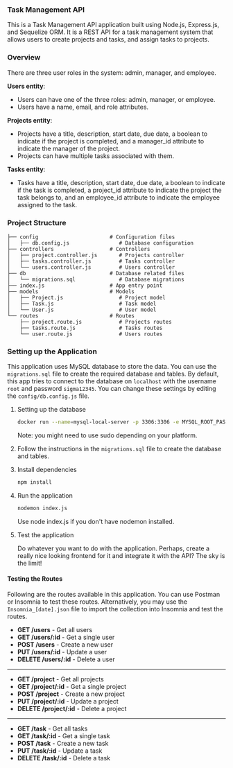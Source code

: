 ### Task Management API

This is a Task Management API application built using Node.js, Express.js, and Sequelize ORM. It is a REST API for a task management system that allows users to create projects and tasks, and assign tasks to projects.

### Overview

There are three user roles in the system: admin, manager, and employee.

**Users entity**:

- Users can have one of the three roles: admin, manager, or employee.
- Users have a name, email, and role attributes.

**Projects entity**:

- Projects have a title, description, start date, due date, a boolean to indicate if the project is completed, and a manager_id attribute to indicate the manager of the project.
- Projects can have multiple tasks associated with them.

**Tasks entity**:

- Tasks have a title, description, start date, due date, a boolean to indicate if the task is completed, a project_id attribute to indicate the project the task belongs to, and an employee_id attribute to indicate the employee assigned to the task.

### Project Structure

```
├── config                       # Configuration files
│   ├── db.config.js                # Database configuration
├── controllers                  # Controllers
│   ├── project.controller.js       # Projects controller
│   ├── tasks.controller.js         # Tasks controller
│   └── users.controller.js         # Users controller
├── db                           # Database related files
│   └── migrations.sql              # Database migrations
├── index.js                     # App entry point
├── models                       # Models
│   ├── Project.js                  # Project model
│   ├── Task.js                     # Task model
│   └── User.js                     # User model
└── routes                       # Routes
    ├── project.route.js            # Projects routes
    ├── tasks.route.js              # Tasks routes
    └── user.route.js               # Users routes
```

### Setting up the Application

This application uses MySQL database to store the data. You can use the `migrations.sql` file to create the required database and tables. By default, this app tries to connect to the database on `localhost` with the username `root` and password `sigma12345`. You can change these settings by editing the `config/db.config.js` file.

1. Setting up the database

   ```bash
   docker run --name=mysql-local-server -p 3306:3306 -e MYSQL_ROOT_PASSWORD=sigma12345 -d mysql:8.0
   ```

   Note: you might need to use sudo depending on your platform.

2. Follow the instructions in the `migrations.sql` file to create the database and tables.

3. Install dependencies

   ```bash
   npm install
   ```

4. Run the application

   ```bash
   nodemon index.js
   ```

   Use node index.js if you don't have nodemon installed.

5. Test the application

   Do whatever you want to do with the application. Perhaps, create a really nice looking frontend for it and integrate it with the API? The sky is the limit!

#### Testing the Routes

Following are the routes available in this application. You can use Postman or Insomnia to test these routes. Alternatively, you may use the `Insomnia_[date].json` file to import the collection into Insomnia and test the routes.

- **GET /users** - Get all users
- **GET /users/:id** - Get a single user
- **POST /users** - Create a new user
- **PUT /users/:id** - Update a user
- **DELETE /users/:id** - Delete a user
<hr>

- **GET /project** - Get all projects
- **GET /project/:id** - Get a single project
- **POST /project** - Create a new project
- **PUT /project/:id** - Update a project
- **DELETE /project/:id** - Delete a project
<hr>

- **GET /task** - Get all tasks
- **GET /task/:id** - Get a single task
- **POST /task** - Create a new task
- **PUT /task/:id** - Update a task
- **DELETE /task/:id** - Delete a task
